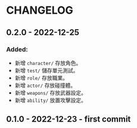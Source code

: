 # CHANGELOG

## 0.2.0 - 2022-12-25
### Added:
- 新增 `character/` 存放角色。
- 新增 `test/` 儲存單元測試。
- 新增 `role/` 存放職業。
- 新增 `actor/` 存放碰撞體。
- 新增 `weapons/` 存放武器設定。
- 新增 `ability/` 放置攻擊設定。

## 0.1.0 - 2022-12-23 - first commit
